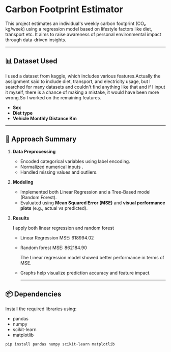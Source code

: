 # Carbon Footprint Estimator

This project estimates an individual's weekly carbon footprint (CO₂ kg/week) using a regression model based on lifestyle factors like diet, transport etc. It aims to raise awareness of personal environmental impact through data-driven insights.

--- 

## 📊 Dataset Used

I used a dataset from kaggle, which includes various features.Actually the assignment said to include diet, transport, and electricity usage, but I searched for many datasets and couldn't find anything like that and if I input it myself, there is a chance of making a mistake, it would have been more wrong.So I worked on the remaining features.
- **Sex**
- **Diet type**
- **Vehicle Monthly Distance Km**
  
---

## 🧠 Approach Summary

1. **Data Preprocessing**
   - Encoded categorical variables  using label encoding.
   - Normalized numerical inputs .
   - Handled missing values and outliers.

2. **Modeling**
   - Implemented both Linear Regression and a Tree-Based model (Random Forest).
   - Evaluated using **Mean Squared Error (MSE)** and **visual performance plots** (e.g., actual vs predicted).

3. **Results**
   
    I apply both linear regression and random forest
   - Linear Regression MSE: 618994.02
   - Random forest MSE: 862184.90
     
     The Linear regression model showed better performance in terms of MSE.
     
   - Graphs help visualize prediction accuracy and feature impact.

     ---

  ## 📦 Dependencies

  Install the required libraries using:
  - pandas
  - numpy
  - scikit-learn
  - matplotlib

  ```bash
  pip install pandas numpy scikit-learn matplotlib

  ```






